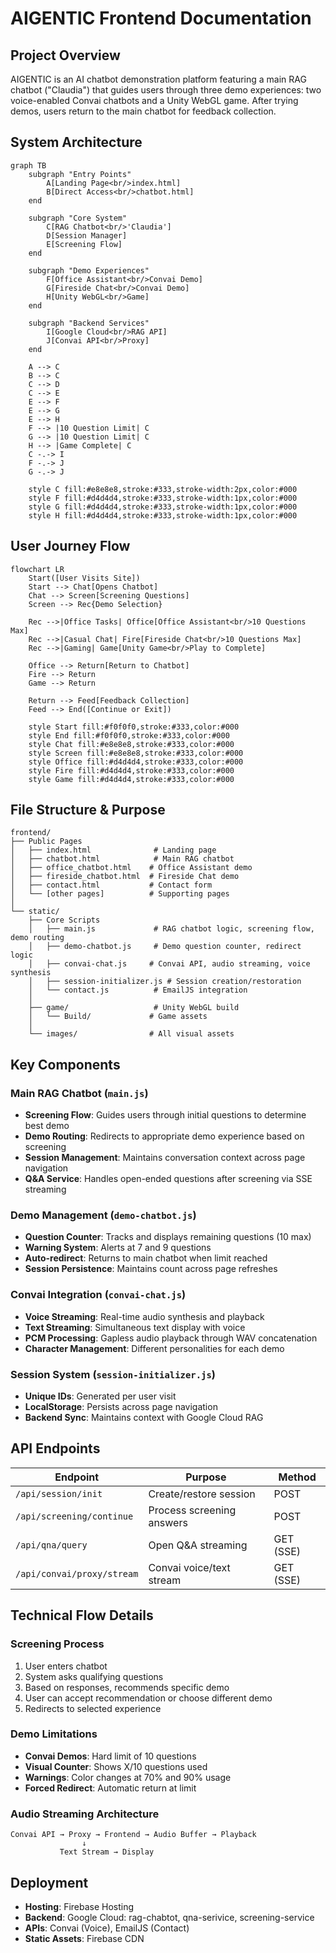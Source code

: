 # AIGENTIC Frontend Documentation

## Project Overview

AIGENTIC is an AI chatbot demonstration platform featuring a main RAG chatbot ("Claudia") that guides users through three demo experiences: two voice-enabled Convai chatbots and a Unity WebGL game. After trying demos, users return to the main chatbot for feedback collection.

## System Architecture

```mermaid
graph TB
    subgraph "Entry Points"
        A[Landing Page<br/>index.html] 
        B[Direct Access<br/>chatbot.html]
    end
    
    subgraph "Core System"
        C[RAG Chatbot<br/>'Claudia']
        D[Session Manager]
        E[Screening Flow]
    end
    
    subgraph "Demo Experiences"
        F[Office Assistant<br/>Convai Demo]
        G[Fireside Chat<br/>Convai Demo]
        H[Unity WebGL<br/>Game]
    end
    
    subgraph "Backend Services"
        I[Google Cloud<br/>RAG API]
        J[Convai API<br/>Proxy]
    end
    
    A --> C
    B --> C
    C --> D
    C --> E
    E --> F
    E --> G
    E --> H
    F --> |10 Question Limit| C
    G --> |10 Question Limit| C
    H --> |Game Complete| C
    C -.-> I
    F -.-> J
    G -.-> J
    
    style C fill:#e8e8e8,stroke:#333,stroke-width:2px,color:#000
    style F fill:#d4d4d4,stroke:#333,stroke-width:1px,color:#000
    style G fill:#d4d4d4,stroke:#333,stroke-width:1px,color:#000
    style H fill:#d4d4d4,stroke:#333,stroke-width:1px,color:#000
```

## User Journey Flow

```mermaid
flowchart LR
    Start([User Visits Site])
    Start --> Chat[Opens Chatbot]
    Chat --> Screen[Screening Questions]
    Screen --> Rec{Demo Selection}
    
    Rec -->|Office Tasks| Office[Office Assistant<br/>10 Questions Max]
    Rec -->|Casual Chat| Fire[Fireside Chat<br/>10 Questions Max]
    Rec -->|Gaming| Game[Unity Game<br/>Play to Complete]
    
    Office --> Return[Return to Chatbot]
    Fire --> Return
    Game --> Return
    
    Return --> Feed[Feedback Collection]
    Feed --> End([Continue or Exit])
    
    style Start fill:#f0f0f0,stroke:#333,color:#000
    style End fill:#f0f0f0,stroke:#333,color:#000
    style Chat fill:#e8e8e8,stroke:#333,color:#000
    style Screen fill:#e8e8e8,stroke:#333,color:#000
    style Office fill:#d4d4d4,stroke:#333,color:#000
    style Fire fill:#d4d4d4,stroke:#333,color:#000
    style Game fill:#d4d4d4,stroke:#333,color:#000
```

## File Structure & Purpose

```
frontend/
├── Public Pages
│   ├── index.html              # Landing page
│   ├── chatbot.html            # Main RAG chatbot
│   ├── office_chatbot.html    # Office Assistant demo
│   ├── fireside_chatbot.html  # Fireside Chat demo
│   ├── contact.html           # Contact form
│   └── [other pages]          # Supporting pages
│
└── static/
    ├── Core Scripts
    │   ├── main.js             # RAG chatbot logic, screening flow, demo routing
    │   ├── demo-chatbot.js     # Demo question counter, redirect logic
    │   ├── convai-chat.js     # Convai API, audio streaming, voice synthesis
    │   ├── session-initializer.js # Session creation/restoration
    │   └── contact.js          # EmailJS integration
    │
    ├── game/                   # Unity WebGL build
    │   └── Build/             # Game assets
    │
    └── images/                # All visual assets
```

## Key Components

### Main RAG Chatbot (`main.js`)
- **Screening Flow**: Guides users through initial questions to determine best demo
- **Demo Routing**: Redirects to appropriate demo experience based on screening
- **Session Management**: Maintains conversation context across page navigation
- **Q&A Service**: Handles open-ended questions after screening via SSE streaming

### Demo Management (`demo-chatbot.js`)
- **Question Counter**: Tracks and displays remaining questions (10 max)
- **Warning System**: Alerts at 7 and 9 questions
- **Auto-redirect**: Returns to main chatbot when limit reached
- **Session Persistence**: Maintains count across page refreshes

### Convai Integration (`convai-chat.js`)
- **Voice Streaming**: Real-time audio synthesis and playback
- **Text Streaming**: Simultaneous text display with voice
- **PCM Processing**: Gapless audio playback through WAV concatenation
- **Character Management**: Different personalities for each demo

### Session System (`session-initializer.js`)
- **Unique IDs**: Generated per user visit
- **LocalStorage**: Persists across page navigation
- **Backend Sync**: Maintains context with Google Cloud RAG

## API Endpoints

| Endpoint | Purpose | Method |
|----------|---------|--------|
| `/api/session/init` | Create/restore session | POST |
| `/api/screening/continue` | Process screening answers | POST |
| `/api/qna/query` | Open Q&A streaming | GET (SSE) |
| `/api/convai/proxy/stream` | Convai voice/text stream | GET (SSE) |

## Technical Flow Details

### Screening Process
1. User enters chatbot
2. System asks qualifying questions
3. Based on responses, recommends specific demo
4. User can accept recommendation or choose different demo
5. Redirects to selected experience

### Demo Limitations
- **Convai Demos**: Hard limit of 10 questions
- **Visual Counter**: Shows X/10 questions used
- **Warnings**: Color changes at 70% and 90% usage
- **Forced Redirect**: Automatic return at limit

### Audio Streaming Architecture
```
Convai API → Proxy → Frontend → Audio Buffer → Playback
                ↓
           Text Stream → Display
```


## Deployment
- **Hosting**: Firebase Hosting
- **Backend**: Google Cloud: rag-chabtot, qna-serivice, screening-service
- **APIs**: Convai (Voice), EmailJS (Contact)
- **Static Assets**: Firebase CDN
